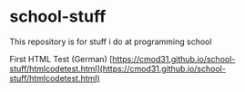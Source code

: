 # school-stuff
This repository is for stuff i do at programming school

First HTML Test (German) [https://cmod31.github.io/school-stuff/htmlcodetest.html](https://cmod31.github.io/school-stuff/htmlcodetest.html) 
